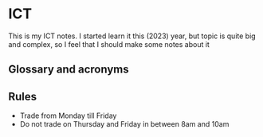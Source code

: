 # ICT
This is my ICT notes. I started learn it this (2023) year, but topic is quite big and complex, so I feel
that I should make some notes about it

## Glossary and acronyms

## Rules

* Trade from Monday till Friday
* Do not trade on Thursday and Friday in between 8am and 10am
